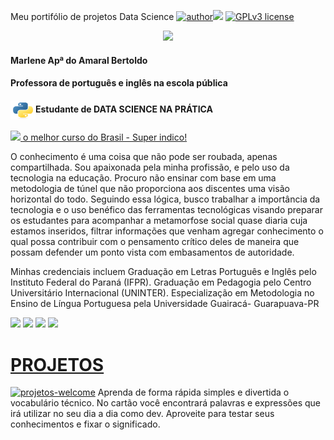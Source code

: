 Meu portifólio de projetos Data Science
[![author](https://img.shields.io/badge/author-marlenebertoldo-crimson.svg)](https://github.com/marlenebertoldo)[![](https://img.shields.io/badge/python-3.7+-darckblue.svg)](https://www.python.org/downloads/release/python-365/) [![GPLv3 license](https://img.shields.io/badge/License-GPLv3-steelblue.svg)](http://perso.crans.org/besson/LICENSE.html)   

<p align="center">
  <img src = "https://github.com/marlenebertoldo/projeto_1_data_science/blob/main/sinapse.png">
</p>

<div>
<h4>Marlene Apª do Amaral Bertoldo</h4><h4>Professora de português e inglês na escola pública</h4>
<h4><img align="center" alt="Rafa-Python" height="30" width="40" src="https://raw.githubusercontent.com/devicons/devicon/master/icons/python/python-original.svg">Estudante de  DATA SCIENCE NA PRÁTICA</h4>
  
 <a href="https://escola.sigmoidal.ai/data-science-na-pratica/" target="_blank"><img src="https://img.shields.io/badge/YouTube-FF0000?style=for-the-badge&logo=youtube&logoColor=white" target="_blank"> o melhor curso do Brasil - Super indico!</a>
</div>



O conhecimento é uma coisa que não pode ser roubada, apenas compartilhada. Sou apaixonada pela minha profissão, e pelo uso da tecnologia na educação. Procuro não ensinar com base em uma metodologia de túnel que não proporciona aos discentes uma visão horizontal do todo. Seguindo essa lógica, busco trabalhar a importância da tecnologia e o uso benéfico das ferramentas tecnológicas visando preparar os estudantes para acompanhar a metamorfose social quase diaria cuja estamos inseridos, filtrar informações que venham agregar conhecimento o qual possa contribuir com o pensamento crítico deles de maneira que possam defender um ponto vista com embasamentos de autoridade.

Minhas credenciais incluem Graduação em Letras Português e Inglês pelo Instituto Federal do Paraná (IFPR). Graduação em Pedagogia pelo Centro Universitário Internacional (UNINTER). Especialização em Metodologia no Ensino de Língua Portuguesa pela Universidade Guairacá- Guarapuava-PR


<div>
   <a href="https://instagram.com/bertoldo_marla" target="_blank"><img src="https://img.shields.io/badge/-Instagram-191970.svg?style=for-the-badge&logo=instagram&logoColor=white" target="_blank"></a> 
   <a href="https://www.linkedin.com/in/marlene-amaral-bertoldo-395b64258/" target="_blank"><img src="https://img.shields.io/badge/-LinkedIn-4169c1?style=for-the-badge&logo=linkedin&logoColor=white" target="_blank"></a>  
   <a href = "mailto:contatomarleneamaralbertoldo@gmail.com"><img src="https://img.shields.io/badge/-Gmail-2c73a2?style=for-the-badge&logo=gmail&logoColor=white" target="_blank"></a> 
  <a href="https://medium.com/@marleneamaralbertoldo)" target="_blank"><img src="https://img.shields.io/badge/-Medium-1f394f?style=for-the-badge&logo=Medium&logoColor=white" target="_blank">
     </div>
    
    
    
  <h1>PROJETOS</h1>
    
  [![projetos-welcome](https://img.shields.io/badge/PROJETOS-Welcome-brightgreen.svg?style=flat)](https://github.com/marlenebertoldo/FlashCardsTech.git)
  Aprenda de forma rápida simples e divertida o vocabulário técnico.
  No cartão você encontrará palavras e expressões que irá utilizar no seu dia a dia como dev. Aproveite para testar seus conhecimentos e fixar o significado.
  
   
  
  






